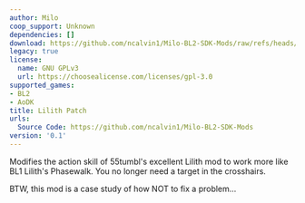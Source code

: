 ```yaml
---
author: Milo
coop_support: Unknown
dependencies: []
download: https://github.com/ncalvin1/Milo-BL2-SDK-Mods/raw/refs/heads/main/LilithPatch/LilithPatch_v0.1.zip
legacy: true
license:
  name: GNU GPLv3
  url: https://choosealicense.com/licenses/gpl-3.0
supported_games:
- BL2
- AoDK
title: Lilith Patch
urls:
  Source Code: https://github.com/ncalvin1/Milo-BL2-SDK-Mods
version: '0.1'
---
```

Modifies the action skill of 55tumbl's excellent Lilith
mod to work more like BL1 Lilith's Phasewalk.  You no
longer need a target in the crosshairs.

BTW, this mod is a case study of how NOT to fix a problem...